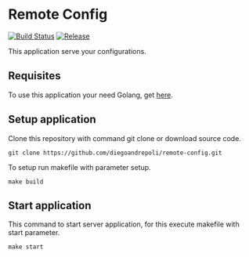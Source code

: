 # Remote Config

[![Build Status](https://travis-ci.org/diegoandrepoli/remote-config.svg?branch=master)](https://travis-ci.org/diegoandrepoli/remote-config)
[![Release](https://img.shields.io/github/v/release/diegoandrepoli/remote-config.svg)](https://github.com/diegoandrepoli/remote-config/releases/latest)

This application serve your configurations.

## Requisites
To use this application your need Golang, get [here](https://golang.org/dl/).

## Setup application
Clone this repository with command git clone or download source code.

```console
git clone https://github.com/diegoandrepoli/remote-config.git
```

To setup run makefile with parameter setup.

```console
make build
```

## Start application
This command to start server application, for this execute makefile with start parameter.

```console
make start
```
